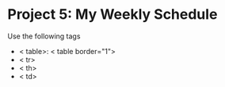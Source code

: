 # Project 5: My Weekly Schedule
Use the following tags 
- < table>: < table border="1">
- < tr>
- < th>
- < td>
